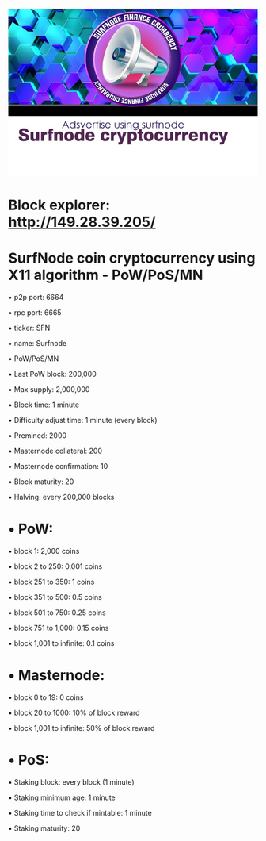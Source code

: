 ![](logo/surfnode.jpg)

Block explorer: http://149.28.39.205/
===

SurfNode coin cryptocurrency using X11 algorithm - PoW/PoS/MN
====

•	p2p port: 6664

•	rpc port: 6665

•	ticker: SFN

•	name: Surfnode

•	PoW/PoS/MN

•	Last PoW block: 200,000

•	Max supply: 2,000,000

•	Block time: 1 minute

•	Difficulty adjust time: 1 minute (every block)

•	Premined: 2000

•	Masternode collateral: 200

•	Masternode confirmation: 10

•	Block maturity: 20

•	Halving: every 200,000 blocks

•	PoW:
===
•	block 1: 2,000 coins

•	block 2 to 250: 0.001 coins

•	block 251 to 350: 1 coins

•	block 351 to 500: 0.5 coins

•	block 501 to 750: 0.25 coins

•	block 751 to 1,000: 0.15 coins

•	block 1,001 to infinite: 0.1 coins

•	Masternode:
===
•	block 0 to 19: 0 coins

•	block 20 to 1000: 10% of block reward

•	block 1,001 to infinite: 50% of block reward

•	PoS:
====
•	Staking block: every block (1 minute)

•	Staking minimum age: 1 minute

•	Staking time to check if mintable: 1 minute

•	Staking maturity: 20
